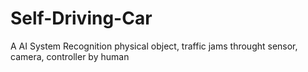 # Self-Driving-Car
A AI System Recognition physical object, traffic jams throught sensor, camera, controller by human
